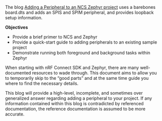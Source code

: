 The blog [Adding a Peripheral to an NCS Zephyr project](https://devzone.nordicsemi.com/nordic/nordic-blog/b/blog/posts/adding-a-peripheral-to-an-ncs-zephyr-project/) uses a barebones board.dts and adds an SPIS and SPIM peripheral, and provides loopback setup information.

**Objectives**
 - Provide a brief primer to NCS and Zephyr
 - Provide a quick-start guide to adding peripherals to an existing sample project
 - Demonstrate running both foreground and background tasks within Zephyr
 
When starting with nRF Connect SDK and Zephyr, there are many well-documented resources to wade through. This document aims to allow you to temporarily skip to the “good parts” and at the same time guide you where to find the necessary details.

This blog will provide a high-level, incomplete, and sometimes over generalized answer regarding adding a peripheral to your project. If any information contained within this blog is contradicted by referenced documentation, the reference documentation is assumed to be more accurate.
